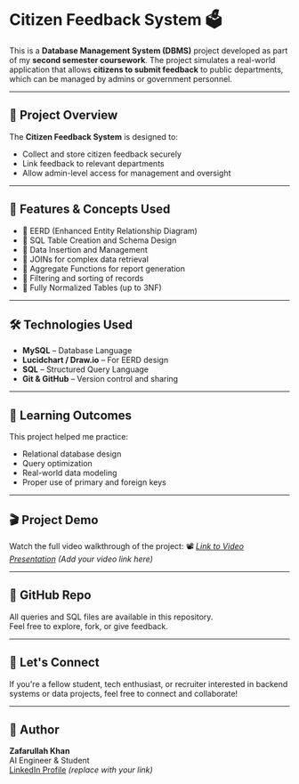 # Citizen Feedback System 🗳️

This is a **Database Management System (DBMS)** project developed as part of my **second semester coursework**. The project simulates a real-world application that allows **citizens to submit feedback** to public departments, which can be managed by admins or government personnel.

---

## 📌 Project Overview

The **Citizen Feedback System** is designed to:
- Collect and store citizen feedback securely
- Link feedback to relevant departments
- Allow admin-level access for management and oversight

---

## 🧱 Features & Concepts Used

- 🔹 EERD (Enhanced Entity Relationship Diagram)
- 🔹 SQL Table Creation and Schema Design
- 🔹 Data Insertion and Management
- 🔹 JOINs for complex data retrieval
- 🔹 Aggregate Functions for report generation
- 🔹 Filtering and sorting of records
- 🔹 Fully Normalized Tables (up to 3NF)

---

## 🛠️ Technologies Used

- **MySQL** – Database Language  
- **Lucidchart / Draw.io** – For EERD design  
- **SQL** – Structured Query Language  
- **Git & GitHub** – Version control and sharing  

---

## 🧠 Learning Outcomes

This project helped me practice:
- Relational database design
- Query optimization
- Real-world data modeling
- Proper use of primary and foreign keys

---

## 🎬 Project Demo

Watch the full video walkthrough of the project:
📽️ *[Link to Video Presentation](#)* *(Add your video link here)*

---

## 🔗 GitHub Repo

All queries and SQL files are available in this repository.  
Feel free to explore, fork, or give feedback.

---

## 🙌 Let's Connect

If you're a fellow student, tech enthusiast, or recruiter interested in backend systems or data projects, feel free to connect and collaborate!

---

## 📎 Author

**Zafarullah Khan**  
AI Engineer & Student  
[LinkedIn Profile](https://linkedin.com/in/yourusername) *(replace with your link)*  
